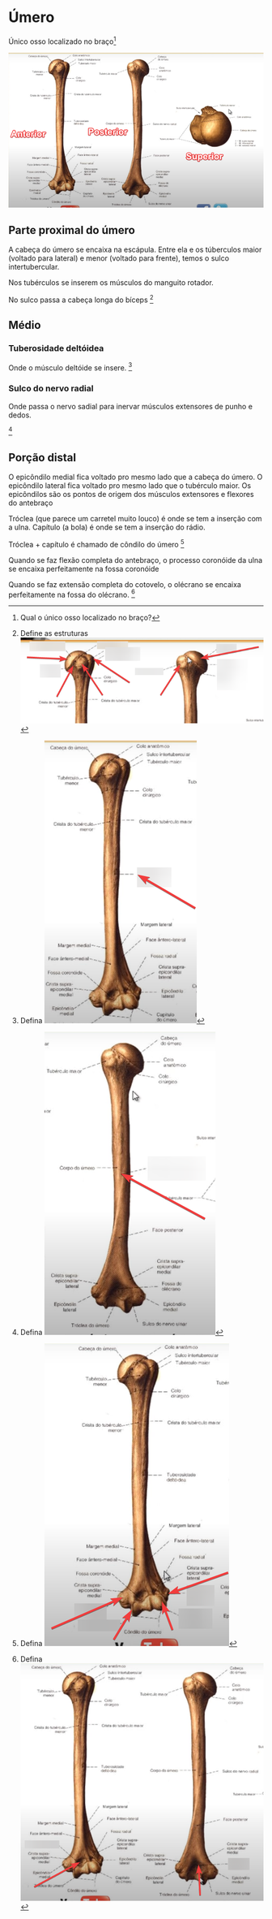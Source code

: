 # Úmero
Único osso localizado no braço[^679385]

[^679385]: Qual o único osso localizado no braço?

![Pasted image 20210330005012.png](Pasted%20image%2020210330005012.png)

## Parte proximal do úmero
A cabeça do úmero se encaixa na escápula. Entre ela e os túberculos maior (voltado para lateral) e menor (voltado para frente), temos o sulco intertubercular.

Nos tubérculos se inserem os músculos do manguito rotador.

No sulco passa a cabeça longa do bíceps
[^270490]

[^270490]: Define as estruturas ![Pasted image 20210330005340.png](Pasted%20image%2020210330005340.png)


## Médio
### Tuberosidade deltóidea
Onde o músculo deltóide se insere.
[^846555]

[^846555]: Defina ![Pasted image 20210330010045.png](Pasted%20image%2020210330010045.png)

### Sulco do nervo radial
Onde passa o nervo sadial para inervar músculos extensores de punho e dedos.

[^88648]

[^88648]: Defina ![Pasted image 20210330010231.png](Pasted%20image%2020210330010231.png)

## Porção distal
O epicôndilo medial fica voltado pro mesmo lado que a cabeça do úmero. O epicôndilo lateral fica voltado pro mesmo lado que o tubérculo maior. Os epicôndilos são os pontos de origem dos músculos extensores e flexores do antebraço

Tróclea (que parece um carretel muito louco) é onde se tem a inserção com a ulna.
Capítulo (a bola) é onde se tem a inserção do rádio.

Tróclea + capítulo é chamado de côndilo do úmero
[^439624]

[^439624]: Defina ![Pasted image 20210330010459.png](Pasted%20image%2020210330010459.png)


Quando se faz flexão completa do antebraço, o processo coronóide da ulna se encaixa perfeitamente na fossa coronóide

Quando se faz extensão completa do cotovelo, o olécrano se encaixa perfeitamente na fossa do olécrano.
[^36544]

[^36544]: Defina ![Pasted image 20210330011101.png](Pasted%20image%2020210330011101.png)